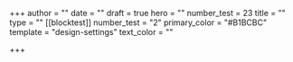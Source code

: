 +++
author = ""
date = ""
draft = true
hero = ""
number_test = 23
title = ""
type = ""
[[blocktest]]
number_test = "2"
primary_color = "#B1BCBC"
template = "design-settings"
text_color = ""

+++
